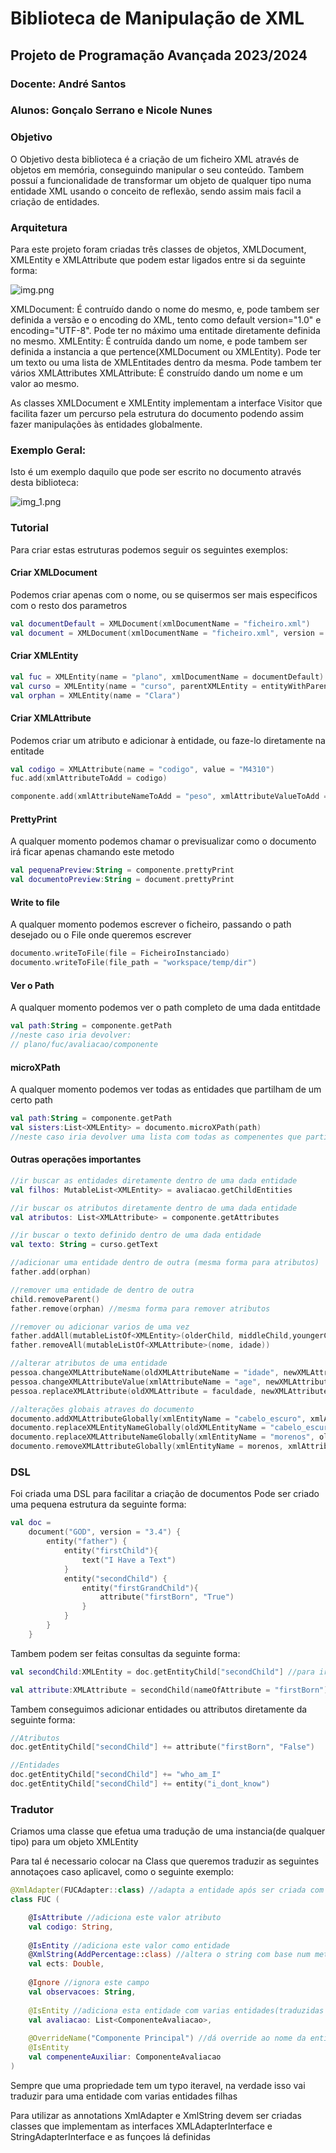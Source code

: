 # Biblioteca de Manipulação de XML
## Projeto de Programação Avançada 2023/2024
### Docente: André Santos
### Alunos: Gonçalo Serrano e Nicole Nunes

### Objetivo
O Objetivo desta biblioteca é a criação de um ficheiro XML através de objetos em memória, conseguindo manipular o seu conteúdo.
Tambem possuí a funcionalidade de transformar um objeto de qualquer tipo numa entidade XML usando o conceito de reflexão, sendo assim mais facil a criação de entidades.

### Arquitetura
Para este projeto foram criadas três classes de objetos, 
XMLDocument, XMLEntity e XMLAttribute que podem estar ligados entre si da seguinte forma:

![img.png](img.png)

XMLDocument: É contruído dando o nome do mesmo, e, pode tambem ser definida a versão e o encoding do XML, tento como default version="1.0" e encoding="UTF-8". Pode ter no máximo uma entitade diretamente definida no mesmo.
XMLEntity: É contruída dando um nome, e pode tambem ser definida a instancia a que pertence(XMLDocument ou XMLEntity). Pode ter um texto ou uma lista de XMLEntitades dentro da mesma. Pode tambem ter vários XMLAttributes
XMLAttribute: É construído dando um nome e um valor ao mesmo.

As classes XMLDocument e XMLEntity implementam a interface Visitor que facilita fazer um percurso pela estrutura do documento podendo assim fazer manipulações às entidades globalmente.

### Exemplo Geral:
Isto é um exemplo daquilo que pode ser escrito no documento através desta biblioteca:

![img_1.png](img_1.png)

### Tutorial
Para criar estas estruturas podemos seguir os seguintes exemplos:
#### Criar XMLDocument
Podemos criar apenas com o nome, ou se quisermos ser mais especificos com o resto dos parametros
```kotlin
val documentDefault = XMLDocument(xmlDocumentName = "ficheiro.xml")
val document = XMLDocument(xmlDocumentName = "ficheiro.xml", version = "1.0", encoding = "UTF-8")
```
#### Criar XMLEntity
```kotlin
val fuc = XMLEntity(name = "plano", xmlDocumentName = documentDefault)
val curso = XMLEntity(name = "curso", parentXMLEntity = entityWithParent)
val orphan = XMLEntity(name = "Clara")
```
#### Criar XMLAttribute
Podemos criar um atributo e adicionar à entidade, ou faze-lo diretamente na entitade
```kotlin
val codigo = XMLAttribute(name = "codigo", value = "M4310")
fuc.add(xmlAttributeToAdd = codigo)

componente.add(xmlAttributeNameToAdd = "peso", xmlAttributeValueToAdd = "20%")
```
#### PrettyPrint
A qualquer momento podemos chamar o previsualizar como o documento irá ficar apenas chamando este metodo
```kotlin
val pequenaPreview:String = componente.prettyPrint
val documentoPreview:String = document.prettyPrint
```
#### Write to file
A qualquer momento podemos escrever o ficheiro, passando o path desejado ou o File onde queremos escrever
```kotlin
documento.writeToFile(file = FicheiroInstanciado)
documento.writeToFile(file_path = "workspace/temp/dir")
```
#### Ver o Path
A qualquer momento podemos ver o path completo de uma dada entitdade
```kotlin
val path:String = componente.getPath
//neste caso iria devolver:
// plano/fuc/avaliacao/componente
```

#### microXPath
A qualquer momento podemos ver todas as entidades que partilham de um certo path
```kotlin
val path:String = componente.getPath
val sisters:List<XMLEntity> = documento.microXPath(path)
//neste caso iria devolver uma lista com todas as compenentes que partilham do mesmo path que componente.
```

#### Outras operações importantes
```kotlin
//ir buscar as entidades diretamente dentro de uma dada entidade
val filhos: MutableList<XMLEntity> = avaliacao.getChildEntities

//ir buscar os atributos diretamente dentro de uma dada entidade
val atributos: List<XMLAttribute> = componente.getAttributes

//ir buscar o texto definido dentro de uma dada entidade
val texto: String = curso.getText

//adicionar uma entidade dentro de outra (mesma forma para atributos)
father.add(orphan)

//remover uma entidade de dentro de outra
child.removeParent()
father.remove(orphan) //mesma forma para remover atributos

//remover ou adicionar varios de uma vez
father.addAll(mutableListOf<XMLEntity>(olderChild, middleChild,youngerChild))
father.removeAll(mutableListOf<XMLAttribute>(nome, idade))

//alterar atributos de uma entidade
pessoa.changeXMLAttributeName(oldXMLAttributeName = "idade", newXMLAttributeName = "age")
pessoa.changeXMLAttributeValue(xmlAttributeName = "age", newXMLAttributeValue = "18")
pessoa.replaceXMLAttribute(oldXMLAttribute = faculdade, newXMLAttribute = trabalho)

//alterações globais atraves do documento
documento.addXMLAttributeGlobally(xmlEntityName = "cabelo_escuro", xmlAttributeNameToAdd = "cor de cabelo", xmlAttributeValueToAdd = "escuro")
documento.replaceXMLEntityNameGlobally(oldXMLEntityName = "cabelo_escuro", newXMLEntityName = "morenos")
documento.replaceXMLAttributeNameGlobally(xmlEntityName = "morenos", oldXMLAttributeName = "cor de cabelo", newXMLAttributeName = "cabelo" )
documento.removeXMLAttributeGlobally(xmlEntityName = morenos, xmlAttributeNameToRemove = "cabelo")
```

### DSL
Foi criada uma DSL para facilitar a criação de documentos
Pode ser criado uma pequena estrutura da seguinte forma:
```kotlin
val doc =
    document("GOD", version = "3.4") {
        entity("father") {
            entity("firstChild"){
                text("I Have a Text")
            }
            entity("secondChild") {
                entity("firstGrandChild"){
                    attribute("firstBorn", "True")
                }
            }
        }
    }
```
Tambem podem ser feitas consultas da seguinte forma:
```kotlin
val secondChild:XMLEntity = doc.getEntityChild["secondChild"] //para ir buscar a entidade com o dado nome

val attribute:XMLAttribute = secondChild(nameOfAttribute = "firstBorn") //para ir buscar o atributo com o dado nome
```

Tambem conseguimos adicionar entidades ou attributos diretamente da seguinte forma:
```kotlin
//Atributos
doc.getEntityChild["secondChild"] += attribute("firstBorn", "False")

//Entidades
doc.getEntityChild["secondChild"] += "who_am_I" 
doc.getEntityChild["secondChild"] += entity("i_dont_know")
```

### Tradutor
Criamos uma classe que efetua uma tradução de uma instancia(de qualquer tipo) para um objeto XMLEntity

Para tal é necessario colocar na Class que queremos traduzir as seguintes annotaçoes caso aplicavel, como o seguinte exemplo:
```kotlin
@XmlAdapter(FUCAdapter::class) //adapta a entidade após ser criada com base num metodo implementado pelo utilizador
class FUC (

    @IsAttribute //adiciona este valor atributo
    val codigo: String,
    
    @IsEntity //adiciona este valor como entidade
    @XmlString(AddPercentage::class) //altera o string com base num metodo implementado pelo utilizador
    val ects: Double,
    
    @Ignore //ignora este campo
    val observacoes: String,
    
    @IsEntity //adiciona esta entidade com varias entidades(traduzidas de ComponenteAvaliacao) la dentro
    val avaliacao: List<ComponenteAvaliacao>,
    
    @OverrideName("Componente Principal") //dá override ao nome da entidade
    @IsEntity
    val compenenteAuxiliar: ComponenteAvaliacao
)
```
Sempre que uma propriedade tem um typo iteravel, na verdade isso vai traduzir para uma entidade com varias entidades filhas

Para utilizar as annotations XmlAdapter e XmlString devem ser criadas classes que implementam as interfaces XMLAdapterInterface e StringAdapterInterface e as funçoes lá definidas 











